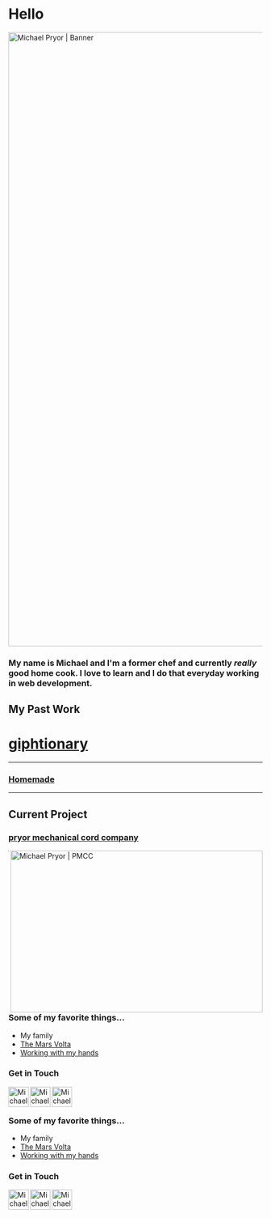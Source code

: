 # Hello


<img align="center" alt="Michael Pryor | Banner" width="1214px" src="https://github.com/michaeldavidpryor/michaeldavidpryor/blob/main/final_6071d31f9768570069b62c24_125077.gif?raw=true" />


### My name is Michael and I'm a former chef and currently _really_ good home cook. I love to learn and I do that everyday working in web development.


## My Past Work

# [giphtionary](https://giphtionary-learning-on-loop.herokuapp.com/)

[](https://github.com/michaeldavidpryor/michaeldavidpryor/blob/main/final_6070c3cf697c90002f3eda71_473874.gif?raw=true) 



-----

[](https://github.com/michaeldavidpryor/michaeldavidpryor/blob/main/final_6071c29b9b6fa900cb024bb3_720024.gif?raw=true)

###  [Homemade](https://michaeldavidpryor.github.io/HomeMade/)

----

## Current Project

### [pryor mechanical cord company](https://michaeldavidpryor.github.io/pmcc/)

<img align="right" alt="Michael Pryor | PMCC"  width="500" height="320"  src="https://github.com/michaeldavidpryor/svg/blob/main/Screen%20Shot%202021-04-10%20at%202.53.34%20PM.png?raw=true" />

----

<br />


### Some of my favorite things...
- My family
- [The Mars Volta](https://www.google.com/search?sa=X&rlz=1C5CHFA_enUS896US896&biw=1440&bih=821&sxsrf=ALeKk03dv0UmDPfsdxbvGuGbhiyuhJBJ4g:1618077684291&q=de-loused+in+the+comatorium+songs&stick=H4sIAAAAAAAAAONgFuLSz9U3MMzLqkiuUkJia4lmJ1vp55YWZybrJ-YkleZaFefnpRcvYlVMSdXNyS8tTk1RyMxTKMlIVUjOz00syS_KLM1VAKsBAKJgHZFVAAAA&npsic=0&ved=2ahUKEwjj3dyMofTvAhUZKVkFHZk9DIcQ1i8wHHoECAEQNA)
- [Working with my hands](https://www.etsy.com/shop/PryorMechanical)

### Get in Touch


<a href="https://www.linkedin.com/in/mdpryor/">
<img  align="left" alt="Michael Pryor | LinkedIn" width="40px" src="https://raw.githubusercontent.com/michaeldavidpryor/svg/c0db982a39f39f8d40d63e61dc4fce7db056d603/linkedin.svg" />
</a>
<a href="https://capsaicin-hurts.medium.com/">
<img  align="left" alt="Michael Pryor | Medium" width="40px" src="https://raw.githubusercontent.com/michaeldavidpryor/svg/c0db982a39f39f8d40d63e61dc4fce7db056d603/medium.svg" />
</a>
<a href="https://twitter.com/capsaicin_hurts">
<img  align="left" alt="Michael Pryor | Medium" width="40px" src="https://raw.githubusercontent.com/michaeldavidpryor/svg/c0db982a39f39f8d40d63e61dc4fce7db056d603/twitter.svg" />
</a>

<br />
<br />


### Some of my favorite things...
- My family
- [The Mars Volta](https://www.google.com/search?sa=X&rlz=1C5CHFA_enUS896US896&biw=1440&bih=821&sxsrf=ALeKk03dv0UmDPfsdxbvGuGbhiyuhJBJ4g:1618077684291&q=de-loused+in+the+comatorium+songs&stick=H4sIAAAAAAAAAONgFuLSz9U3MMzLqkiuUkJia4lmJ1vp55YWZybrJ-YkleZaFefnpRcvYlVMSdXNyS8tTk1RyMxTKMlIVUjOz00syS_KLM1VAKsBAKJgHZFVAAAA&npsic=0&ved=2ahUKEwjj3dyMofTvAhUZKVkFHZk9DIcQ1i8wHHoECAEQNA)
- [Working with my hands](https://www.etsy.com/shop/PryorMechanical)

### Get in Touch


<a href="https://www.linkedin.com/in/mdpryor/">
<img  align="left" alt="Michael Pryor | LinkedIn" width="40px" src="https://raw.githubusercontent.com/michaeldavidpryor/svg/c0db982a39f39f8d40d63e61dc4fce7db056d603/linkedin.svg" />
</a>
<a href="https://capsaicin-hurts.medium.com/">
<img  align="left" alt="Michael Pryor | Medium" width="40px" src="https://raw.githubusercontent.com/michaeldavidpryor/svg/c0db982a39f39f8d40d63e61dc4fce7db056d603/medium.svg" />
</a>
<a href="https://twitter.com/capsaicin_hurts">
<img  align="left" alt="Michael Pryor | Medium" width="40px" src="https://raw.githubusercontent.com/michaeldavidpryor/svg/c0db982a39f39f8d40d63e61dc4fce7db056d603/twitter.svg" />
</a>

<br />
